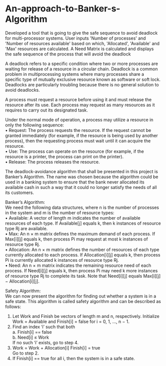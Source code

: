 # An-approach-to-Banker-s-Algorithm  
Developed a tool that is going to give the safe sequence to avoid deadlock for multi-processor systems. User inputs 'Number of processes' and 'Number of resources available' based on which, 'Allocated', 'Available' and 'Max' resources are calculated. A Need Matrix is calculated and displays the safe sequence of the process that will avoid the deadlock  
  
A deadlock refers to a specific condition where two or more processes are waiting for release of a resource in a circular chain. Deadlock is a common problem in multiprocessing systems where many processes share a specific type of mutually exclusive resource known as software or soft lock. Deadlocks are particularly troubling because there is no general solution to avoid deadlocks.  
  
A process must request a resource before using it and must release the resource after its use. Each process may request as many resources as it requires to carry out its designated task.  
  
Under the normal mode of operation, a process may utilize a resource in only the following sequence:  
•	Request: The process requests the resource. If the request cannot be granted immediately (for example, if the resource is being used by another process), then the requesting process must wait until it can acquire the resource.  
•	Use: The process can operate on the resource (for example, if the resource is a printer, the process can print on the printer).  
•	Release: The process releases the resource.  
  
The deadlock-avoidance algorithm that shall be presented in this project is Banker’s Algorithm. The name was chosen because the algorithm could be used in a banking system to ensure that the bank never allocated its available cash in such a way that it could no longer satisfy the needs of all its customers.  
  
Banker’s Algorithm:  
We need the following data structures, where n is the number of processes in the system and m is the number of resource types:  
•	Available: A vector of length m indicates the number of available resources of each type. If Available[j] equals k, then k instances of resource type Rj are available.  
•	Max: An n × m matrix defines the maximum demand of each process. If Max[i][j] equals k, then process Pi may request at most k instances of resource type Rj.  
•	Allocation: An n × m matrix defines the number of resources of each type currently allocated to each process. If Allocation[i][j] equals k, then process Pi is currently allocated k instances of resource type Rj.  
•	Need: An n × m matrix indicates the remaining resource need of each process. If Need[i][j] equals k, then process Pi may need k more instances of resource type Rj to complete its task. Note that Need[i][j] equals Max[i][j] − Allocation[i][j].  
  
Safety Algorithm:  
We can now present the algorithm for finding out whether a system is in a safe state. This algorithm is called safety algorithm and can be described as follows:  
1.	Let Work and Finish be vectors of length m and n, respectively. Initialize Work = Available and Finish[i] = false for i = 0, 1, ..., n − 1.  
2.	Find an index ‘i’ such that both  
  a.	Finish[i] == false  
  b.	Need[i] ≤ Work  
 If no such ‘i’ exists, go to step 4.  
3.	Work = Work + Allocation[i] Finish[i] = true  
Go to step 2.  
4.	If Finish[i] == true for all i, then the system is in a safe state.  
